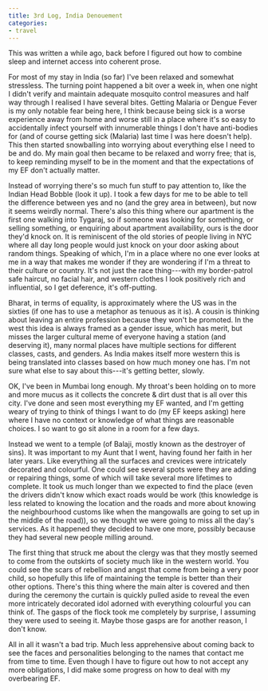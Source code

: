 ```yaml
---
title: 3rd Log, India Denouement
categories:
- travel
---
```


This was written a while ago, back before I figured out how to combine sleep and internet access into coherent prose.

For most of my stay in India (so far) I've been relaxed and somewhat stressless.  The turning point happened a bit over a week in, when one night I didn't verify and maintain adequate mosquito control measures and half way through I realised I have several bites.  Getting Malaria or Dengue Fever is my only notable fear being here, I think because being sick is a worse experience away from home and worse still in a place where it's so easy to accidentally infect yourself with innumerable things I don't have anti-bodies for (and of course getting sick (Malaria) last time I was here doesn't help).  This then started snowballing into worrying about everything else I need to be and do.  My main goal then became to be relaxed and worry free; that is, to keep reminding myself to be in the moment and that the expectations of my EF don't actually matter.

Instead of worrying there's so much fun stuff to pay attention to, like the Indian Head Bobble (look it up).  I took a few days for me to be able to tell the difference between yes and no (and the grey area in between), but now it seems weirdly normal.  There's also this thing where our apartment is the first one walking into Tygaraj, so if someone was looking for something, or selling something, or enquiring about apartment availability, ours is the door they'd knock on.  It is reminiscent of the old stories of people living in NYC where all day long people would just knock on your door asking about random things.  Speaking of which, I'm in a place where no one ever looks at me in a way that makes me wonder if they are wondering if I'm a threat to their culture or country.  It's not just the race thing---with my border-patrol safe haircut, no facial hair, and western clothes I look positively rich and influential, so I get deference, it's off-putting.

Bharat, in terms of equality, is approximately where the US was in the sixties (if one has to use a metaphor as tenuous as it is).  A cousin is thinking about leaving an entire profession because they won't be promoted.  In the west this idea is always framed as a gender issue, which has merit, but misses the larger cultural meme of everyone having a station (and deserving it), many normal places have multiple sections for different classes, casts, and genders.  As India makes itself more western this is being translated into classes based on how much money one has.  I'm not sure what else to say about this---it's getting better, slowly.

OK, I've been in Mumbai long enough.  My throat's been holding on to more and more mucus as it collects the concrete & dirt dust that is all over this city.  I've done and seen most everything my EF wanted, and I'm getting weary of trying to think of things I want to do (my EF keeps asking) here where I have no context or knowledge of what things are reasonable choices.  I so want to go sit alone in a room for a few days.

Instead we went to a temple (of Balaji, mostly known as the destroyer of sins).  It was important to my Aunt that I went, having found her faith in her later years.  Like everything all the surfaces and crevices were intricately decorated and colourful.  One could see several spots were they are adding or repairing things, some of which will take several more lifetimes to complete.  It took us much longer than we expected to find the place (even the drivers didn't know which exact roads would be work (this knowledge is less related to knowing the location and the roads and more about knowing the neighbourhood customs like when the mangowalls are going to set up in the middle of the road)), so we thought we were going to miss all the day's services.  As it happened they decided to have one more, possibly because they had several new people milling around.

The first thing that struck me about the clergy was that they mostly seemed to come from the outskirts of society much like in the western world.  You could see the scars of rebellion and angst that come from being a very poor child, so hopefully this life of maintaining the temple is better than their other options.  There's this thing where the main alter is covered and then during the ceremony the curtain is quickly pulled aside to reveal the even more intricately decorated idol adorned with everything colourful you can think of.  The gasps of the flock took me completely by surprise, I assuming they were used to seeing it.  Maybe those gasps are for another reason, I don't know.

All in all it wasn't a bad trip.  Much less apprehensive about coming back to see the faces and personalities belonging to the names that contact me from time to time.  Even though I have to figure out how to not accept any more obligations, I did make some progress on how to deal with my overbearing EF.
